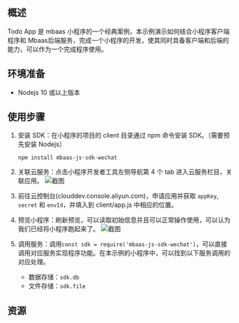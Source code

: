 ## 概述

Todo App 是 mbaas 小程序的一个经典案例，本示例演示如何结合小程序客户端程序和 Mbaas后端服务，完成一个小程序的开发，使其同时具备客户端和后端的能力，可以作为一个完成程序使用。

## 环境准备

* Nodejs 10 或以上版本

## 使用步骤

1. 安装 SDK：在小程序的项目的 client 目录通过 npm 命令安装 SDK。（需要预先安装 Nodejs）
    
    ```
    npm install mbaas-js-sdk-wechat
    ```
    
  
2. 关联云服务：点击小程序开发者工具左侧导航第 4 个 tab 进入云服务栏目，关联应用。
    ![截图](https://cdn.nlark.com/yuque/0/2018/png/84303/1536762551947-cfc8ac0d-06d9-4f80-b707-7b827cc408c2.png)

3. 前往云控制台(clouddev.console.aliyun.com)，申请应用并获取 `appKey`, `secret` 和 `envId`，并填入到 client/app.js 中相应的位置。
    
4. 预览小程序：刷新预览，可以读取初始信息并且可以正常操作使用，可以认为我们已经将小程序跑起来了。
    ![截图](https://cdn.nlark.com/yuque/0/2018/png/84303/1536985350442-fc2f8bf3-7b17-4ea5-95aa-5b8dc7182435.png)

5. 调用服务：调用`const sdk = require('mbaas-js-sdk-wechat')`，可以直接调用对应服务实现程序功能。在本示例的小程序中，可以找到以下服务调用的对应处理。
    * 数据存储：`sdk.db`
    * 文件存储：`sdk.file`

## 资源
